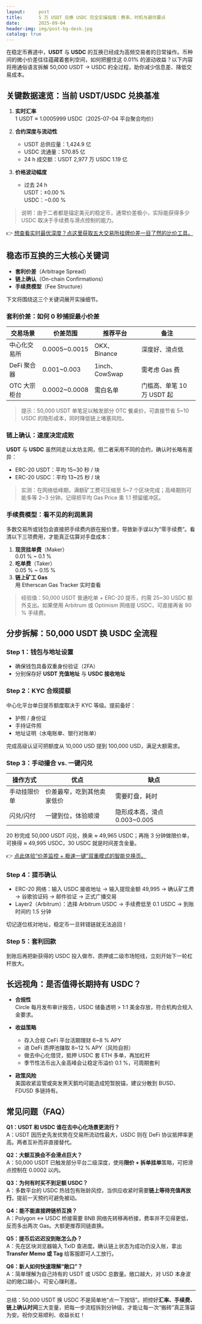 ```yaml
---
layout:     post
title:      5 万 USDT 兑换 USDC 完全实操指南：费率、时机与避坑要点
date:       2025-09-04
header-img: img/post-bg-desk.jpg
catalog: true
---
```


在稳定币赛道中，**USDT** 与 **USDC** 的互换已经成为高频交易者的日常操作。币种间的微小价差往往蕴藏着套利空间，如何把握住这 0.01% 的波动收益？以下内容将用通俗语言拆解 50,000 USDT → USDC 的全过程，助你减少信息差、降低交易成本。

## 关键数据速览：当前 USDT/USDC 兑换基准

1. **实时汇率**  
   1 USDT ≈ 1.0005999 USDC（2025-07-04 平台聚合均价）

2. **合约深度与流动性**  
   - USDT 总供应量：1,424.9 亿  
   - USDC 流通量：570.85 亿  
   - 24 h 成交额：USDT 2,977 万 USDC 1.19 亿

3. **价格波动幅度**  
   - 过去 24 h  
     USDT：±0.00 %  
     USDC：−0.00 %  

> 说明：由于二者都是锚定美元的稳定币，通常价差极小，实际能获得多少 USDC 取决于手续费与滑点控制的能力。  

👉 [想查看实时最优深度？点这里获取五大交易所挂牌价差一目了然的比价工具。](https://okxdog.com/)

## 稳态币互换的三大核心关键词

- **套利价差**（Arbitrage Spread）  
- **链上确认**（On-chain Confirmations）  
- **手续费模型**（Fee Structure）  

下文将围绕这三个关键词展开实操细节。

### 套利价差：如何 0 秒捕捉最小价差

| 交易场景 | 价差范围 | 推荐平台 | 备注 |
| --- | --- | --- | --- |
| 中心化交易所 | 0.0005~0.0015 | OKX、Binance | 深度好、滑点低 |
| DeFi 聚合器 | 0.001~0.003 | 1inch、CowSwap | 需考虑 Gas 费 |
| OTC 大宗柜台 | 0.0002~0.0008 | 需白名单 | 门槛高、单笔 10 万 USDT 起 |

> 提示：50,000 USDT 单笔足以触发部分 OTC 餐桌价，可直接节省 5~10 USDC 的隐形成本，同时降低链上堵塞风险。

### 链上确认：速度决定成败

**USDT** 与 **USDC** 虽然同走以太坊主网，但二者采用不同的合约，确认时长略有差异：

- ERC-20 USDT：平均 15~30 秒 / 块  
- ERC-20 USDC：平均 13~25 秒 / 块  

> 实测：在网络低峰期，满额矿工费可压缩至 5~7 个区块完成；高峰期则可能多等 2~3 分钟。记得把平均 Gas Price 乘 1.1 预留缓冲区。

### 手续费模型：看不见的利润黑洞

多数交易所或钱包会直接把手续费内嵌在报价里，导致新手误以为“零手续费”。看清以下三项费用，才能真正估算对手盘成本：

1. **现货挂单费**（Maker）  
   0.01 % ~ 0.1 %
2. **吃单费**（Taker）  
   0.05 % ~ 0.15 %
3. **链上矿工 Gas**  
   用 Etherscan Gas Tracker 实时查看  

> 经验值：50,000 USDT 普通吃单 + ERC-20 提币，约需 25~30 USDC 额外支出。如果使用 Arbitrum 或 Optimism 网络提 USDC，可直接再省 90 % 手续费。

## 分步拆解：50,000 USDT 换 USDC 全流程

### Step 1：钱包与地址设置

- 确保钱包具备双重身份验证（2FA）
- 分别保存好 **USDT 充值地址** 与 **USDC 接收地址**

### Step 2：KYC 合规提额

中心化平台单日提币额度取决于 KYC 等级。提前备好：

- 护照 / 身份证
- 手持证件照
- 地址证明（水电账单、银行对账单）

完成高级认证可把额度从 10,000 USD 提到 100,000 USD，满足大额需求。

### Step 3：手动撮合 vs. 一键闪兑

| 操作方式 | 优点 | 缺点 |
| --- | --- | --- |
| 手动挂限价单 | 价差最窄，吃到其他卖家低价 | 需要盯盘，耗时 |
| 闪兑/闪付 | 一键到位，体验顺滑 | 隐形成本高，滑点 0.003~0.005 |

20 秒完成 50,000 USDT 闪兑，换来 ≈ 49,965 USDC；再拖 3 分钟做限价单，可换得 ≈ 49,995 USDC，30 USDC 就是时间差含金量。

👉 [点此体验“价差监控 + 极速一键”双重模式的智能兑换页。](https://okxdog.com/)

### Step 4：提币确认

- ERC-20 网络：输入 USDC 接收地址 → 输入提现金额 49,995 → 确认矿工费 → 谷歌验证码 → 邮件验证 → 正式广播交易
- Layer2（Arbitrum）：选择 Arbitrum USDC → 手续费低至 0.1 USDC → 到账时间约 1.5 分钟

切记逐位核对地址，稳定币一旦转错链就无法追回！

### Step 5：套利回款

到账后再把新获得的 USDC 投入做市、质押或二级市场短线，立刻开始下一轮杠杆放大。

## 长远视角：是否值得长期持有 USDC？

- **合规性**  
  Circle 每月发布审计报告，USDC 储备透明 > 1:1 美金存放，符合机构合规入金要求。

- **收益策略**  
  - 存入合规 CeFi 平台活期理财 6~8 % APY  
  - 进 DeFi 质押池赚取 8~12 % APY（风险自担）  
  - 做去中心化借贷，抵押 USDC 套 ETH 多单，再加杠杆  
  - 季节性法币出入金高峰会让稳定币溢价 0.1 %，可周期套利

- **政策风险**  
  美国收紧监管或突发黑天鹅均可能造成短暂脱锚，建议分散到 BUSD、FDUSD 多链持有。

## 常见问题（FAQ）

**Q1：USDT 和 USDC 谁在去中心化场景更流行？**  
A：USDT 因历史先发优势在交易所流动性最大，USDC 则在 DeFi 协议抵押率更高。两者互补而非直接替代。

**Q2：大额互换会不会滑点巨大？**  
A：50,000 USDT 已触发部分平台二级深度，使用**限价 + 拆单挂单**策略，可把滑点控制在 0.0002 以内。

**Q3：为何有时买不到足额 USDC？**  
A：多数平台的 USDC 热钱包有账龄风控，当供应收紧时需要**链上等待充值再放行**。提前一天预约可避免被动。

**Q4：能不能直接跨链桥互换？**  
A：Polygon ↔ USDC 桥接需要 BNB 网络先转移再桥接，费率并不见得更低，反而多出两次 Gas。大额更推荐同链直换。

**Q5：提币后迟迟没到账怎么办？**  
A：先在区块浏览器输入 TxID 查进度。确认链上状态为成功仍没入账，拿出 **Transfer Memo 或 Tag** 给客服即可人工放行。

**Q6：新人如何快速理解“敞口”？**  
A：简单理解为自己持有的 USDT 或 USDC 总数量。敞口越大，对 USD 本身波动的敞口越小，可安心赚利差。

---

总结：50,000 USDT 换 USDC 不是简单地“点一下按钮”。把控好**汇率、手续费、链上确认时间**三大变量，把每一步流程拆到分钟级，才能让每一次“搬砖”真正落袋为安。祝你交易顺利、收益长虹！